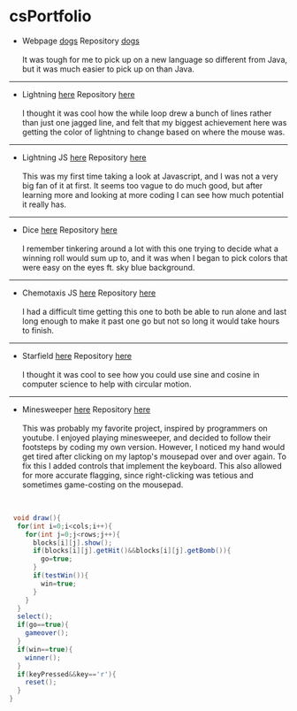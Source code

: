 # csPortfolio

* Webpage [dogs](https://ryggj.github.io/testWeb/dogPage/dogPage/) Repository [dogs](https://github.com/RyggJ/testWeb)
<br><br>It was tough for me to pick up on a new language so different from Java, but it was much easier to pick up on than Java.
---
* Lightning [here](https://ryggj.github.io/lightning2/) Repository [here](https://github.com/RyggJ/lightning2)
<br><br>I thought it was cool how the while loop drew a bunch of lines rather than just one jagged line, and felt that my biggest achievement here was getting the color of lightning to change based on where the mouse was.
---
* Lightning JS [here](https://ryggj.github.io/lightning2/lightningP5js/index.html) Repository [here](https://github.com/RyggJ/lightning2)
<br><br>This was my first time taking a look at Javascript, and I was not a very big fan of it at first. It seems too vague to do much good, but after learning more and looking at more coding I can see how much potential it really has.
---
* Dice [here](https://ryggj.github.io/dice3/) Repository [here](https://github.com/RyggJ/dice3)
<br><br>I remember tinkering around a lot with this one trying to decide what a winning roll would sum up to, and it was when I began to pick colors that were easy on the eyes ft. sky blue background.
---
* Chemotaxis JS [here](https://ryggj.github.io/chemotaxis4/ChemoJS/) Repository [here](https://github.com/RyggJ/chemotaxis4)
<br><br>I had a difficult time getting this one to both be able to run alone and last long enough to make it past one go but not so long it would take hours to finish.
---
* Starfield [here](https://ryggj.github.io/starfield5/) Repository [here](https://github.com/RyggJ/starfield5)
<br><br>I thought it was cool to see how you could use sine and cosine in computer science to help with circular motion.
---
* Minesweeper [here](https://ryggj.github.io/Minesweeper/) Repository [here](https://github.com/RyggJ/minesweeper)
<br><br>This was probably my favorite project, inspired by programmers on youtube. I enjoyed playing minesweeper, and decided to follow their footsteps by coding my own version. However, I noticed my hand would get tired after clicking on my laptop's mousepad over and over again. To fix this I added controls that implement the keyboard. This also allowed for more accurate flagging, since right-clicking was tetious and sometimes game-costing on the mousepad.
<br>

```Java
 void draw(){
  for(int i=0;i<cols;i++){
    for(int j=0;j<rows;j++){
      blocks[i][j].show();
      if(blocks[i][j].getHit()&&blocks[i][j].getBomb()){
        go=true;
      }
      if(testWin()){
        win=true;
      }
    }
  }
  select();
  if(go==true){
    gameover();
  }
  if(win==true){
    winner();
  }
  if(keyPressed&&key=='r'){
    reset();
  }
} 
```
